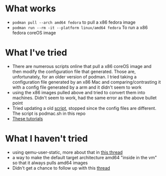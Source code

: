 # What works
- `podman pull --arch amd64 fedora` to pull a x86 fedora image
- `podman run --rm -it --platform linux/amd64 fedora` To run a x86 fedora coreOS image
# What I've tried
- There are numerous scripts online that pull a x86 coreOS image and then modify the configuration file that generated. Those are, unfortunately, for an older version of podman. I tried taking a configuration file generated by an x86 Mac and comparing/contrasting it with a config file generated by a arm and it didn't seem to work
- using the x86 images pulled above and tried to convert them into machines. Didn't seem to work, had the same error as the above bullet point
- Tried updating a old [script](https://github.com/laurent-martin/podman_x86_64_on_apple_aach64), stopped since the config files are different. The script is podmac.sh in this repo
- [These tutorials](https://arc.net/folder/DC65E79E-2DF4-402D-BCC7-61F7D8A56EA9)
# What I haven't tried
- using qemu-user-static, more about that in [this thread](https://github.com/containers/podman/discussions/12899#discussioncomment-1989842)
- a way to make the default target architecture amd64 "inside in the vm" so that it always pulls amd64 images
- Didn't get a chance to follow up with this [thread](https://github.com/containers/podman/issues/16148)
